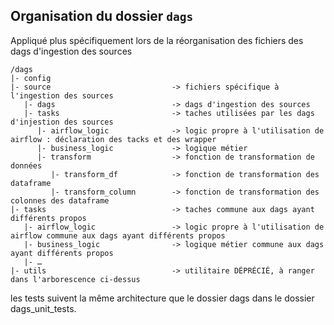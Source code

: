 ## Organisation du dossier `dags`

Appliqué plus spécifiquement lors de la réorganisation des fichiers des dags d'ingestion des sources

```
/dags
|- config
|- source                           -> fichiers spécifique à l'ingestion des sources
   |- dags                          -> dags d'ingestion des sources
   |- tasks                         -> taches utilisées par les dags d'injestion des sources
      |- airflow_logic              -> logic propre à l'utilisation de airflow : déclaration des tacks et des wrapper
      |- business_logic             -> logique métier
      |- transform                  -> fonction de transformation de données
         |- transform_df            -> fonction de transformation des dataframe
         |- transform_column        -> fonction de transformation des colonnes des dataframe
|- tasks                            -> taches commune aux dags ayant différents propos
   |- airflow_logic                 -> logic propre à l'utilisation de airflow commune aux dags ayant différents propos
   |- business_logic                -> logique métier commune aux dags ayant différents propos
   |- …
|- utils                            -> utilitaire DÉPRÉCIÉ, à ranger dans l'arborescence ci-dessus
```

les tests suivent la même architecture que le dossier dags dans le dossier dags_unit_tests.
